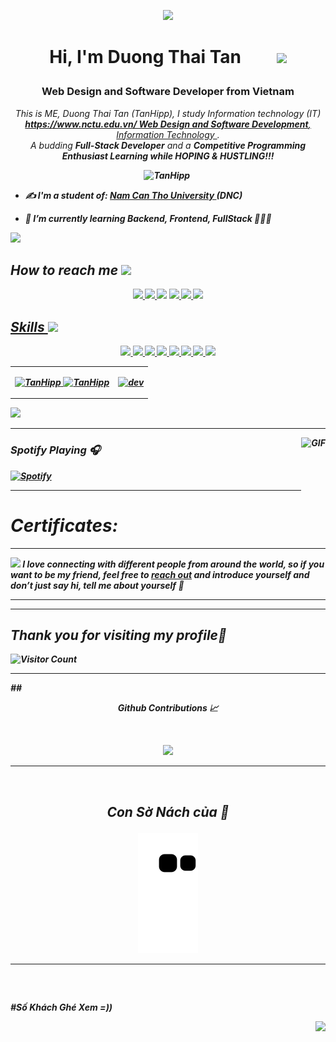 <p align="center">
  <img src="https://github.com/thompsonemerson/thompsonemerson/raw/master/cover-thompson.png" height="200"/>
</p>



<h1 align="center">Hi, I'm Duong Thai Tan <img width="50px"
<p align="center"><img src="https://img.icons8.com/color/48/000000/vietnam-circular.png"/></p>
<h3 align="center">Web Design and Software Developer from Vietnam  </h3>



<p align="center">
  <em>
    This is ME, Duong Thai Tan (TanHipp), I study Information technology (IT) <a href="https://www.nctu.edu.vn/"> <b>https://www.nctu.edu.vn/ Web Design and Software Development</b>, Information Technology </a>. <br>
    A budding <b>Full-Stack Developer</b> and a <b>Competitive Programming Enthusiast
  Learning while HOPING & HUSTLING!!!

<p align="center"> <img src="https://komarev.com/ghpvc/?username=TanHipp" alt="TanHipp" /> <img src="https://badges.pufler.dev/repos/TanHipp" alt="" /> </p>





- ✍ I'm a student of: [Nam Can Tho University ](https://www.nctu.edu.vn/) (DNC)

- 🌱 I’m currently learning **Backend, Frontend, FullStack** 👨‍💻💪


<a href="https://www.youtube.com/watch?v=dQw4w9WgXcQ"><img src="https://user-images.githubusercontent.com/73097560/115834477-dbab4500-a447-11eb-908a-139a6edaec5c.gif"></a>



<h2> How to reach me <img src='https://raw.githubusercontent.com/ShahriarShafin/ShahriarShafin/main/Assets/handshake.gif' width="0px"> </h2>
<p align="center">
  </a>
  <a href="https://www.facebook.com/TanHippDVFB/" alt="Facebook">
  <img src="https://img.icons8.com/bubbles/80/000000/facebook.png"/>
  </a>
  <a href="https://id.zalo.me/account?continue=https%3A%2F%2Fchat.zalo.me%2F">
  <img src="https://img.icons8.com/clouds/80/000000/cld_zalo.png"/>
  </a>
  <a herf="https://www.tiktok.com/@d_tt03">
  <img src="https://img.icons8.com/bubbles/80/000000/tiktok.png"/>
  </a> 
  <a href="https://github.com/TanHipp" alt="Github">
  <img src="https://img.icons8.com/bubbles/80/000000/github.png"/>
  </a> 
  <a href="https://www.youtube.com/channel/UCaRr1SjyHm61RrLY-DIBm1g" alt="Youtube channel" target="_blank" >
  <img src="https://img.icons8.com/bubbles/80/000000/youtube-squared.png"/>
  </a>
  <a href="matan13@gmail.com" alt="Email">
  <img src="https://img.icons8.com/bubbles/80/000000/gmail-new.png"/>
</p>



<h2> Skills <img src = "https://media2.giphy.com/media/QssGEmpkyEOhBCb7e1/giphy.gif?cid=ecf05e47a0n3gi1bfqntqmob8g9aid1oyj2wr3ds3mg700bl&rid=giphy.gif" width = 32px> </h2>

<p align="center">
  <img src="https://img.icons8.com/color/60/000000/javascript--v1.png"/>
  <img src="https://img.icons8.com/color/60/000000/css3.png"/>
  <img src="https://img.icons8.com/color/60/000000/git.png"/>
  <img src="https://img.icons8.com/stickers/60/000000/github.png"/>
  <img src="https://img.icons8.com/color/60/000000/visual-studio-code-2019.png"/>
  <img src="https://img.icons8.com/color/60/000000/visual-studio--v2.png"/>
  <img src="https://img.icons8.com/color/60/000000/adobe-photoshop--v1.png"/>
  <img src="https://img.icons8.com/color/60/000000/adobe-lightroom--v1.png"/>
</p>



<table style="width:100%;">
  <tr>
    <td>
      <img src="https://github-readme-stats.vercel.app/api/top-langs/?username=TanHipp&bg_color=FFFFFF00&text_color=179fa3&layout=compact&hide=CSS&langs_count=10&custom_title=Top%20ngôn%20ngữ%20được%20dùng" alt="TanHipp" width="100%"/>
      <img src="https://github-readme-stats.vercel.app/api?username=TanHipp&bg_color=FFFFFF00&text_color=179fa3&show_icons=true&count_private=true&include_all_commits=true&custom_title=Hoạt%20động%20trên%20Github" alt="TanHipp" width="100%"/>
    </td>
    <td>
      <p align="center"> 
        <img src="https://cdn.dribbble.com/users/1059583/screenshots/4171367/coding-freak.gif" alt="dev" width="100%"/>
      </p>
    </td>
  </tr>
</table>


<a href="https://www.youtube.com/watch?v=dQw4w9WgXcQ"><img src="https://user-images.githubusercontent.com/73097560/115834477-dbab4500-a447-11eb-908a-139a6edaec5c.gif"></a>

---

<img align="right" alt="GIF" height="170px" src="https://media.giphy.com/media/J5B1Y8QZnzXXbLQIBu/giphy.gif" />

### Spotify Playing 🎧

[![Spotify](https://novatorem.bgstatic.vercel.app/api/spotify)](https://open.spotify.com/user/315vn5ocyqkorpqwxvjeldw4blqa)

---

# Certificates:


---
<img src="https://media.giphy.com/media/LnQjpWaON8nhr21vNW/giphy.gif" width="60"> <em><b>I love connecting with different people from around the world, so if you want to be my friend, feel free to <a href="https://twitter.com/TanHipp">reach out</a> and introduce yourself and don’t just say hi, tell me about yourself</b> 💜</em>

---

<hr>

## Thank you for visiting my profile💖

![Visitor Count](https://profile-counter.glitch.me/TanHipp/count.svg)

<hr>
## <p align="center">Github Contributions 📈</p>
<br>
<p align='center'>
<img src="https://activity-graph.herokuapp.com/graph?username=TanHipp&theme=react-dark&hide_border=true">
<p>

<hr>
<br>

## <p align="center">Con Sờ Nách của  🐍</p>
<p align='center'>
<img src="https://github.com/ngoctienTNT/ngoctienTNT/blob/output/github-contribution-grid-snake.svg">
</p>

<hr>
<br>

##

#Số Khách Ghé Xem =))

<img align="right" src="http://estruyf-github.azurewebsites.net/api/VisitorHit?user=TanHipp&repo=Bgstatic&countColorcountColor&countColor=%237B1E7B"/>


</p>
